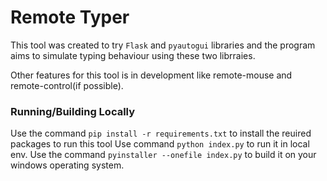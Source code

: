 # Remote Typer
This tool was created to try `Flask` and `pyautogui` libraries and the program aims to simulate typing behaviour using these two librraies.

Other features for this tool is in development like remote-mouse and remote-control(if possible).

### Running/Building Locally
Use the command `pip install -r requirements.txt` to install the reuired packages to run this tool
Use command `python index.py` to run it in local env.
Use the command `pyinstaller --onefile index.py` to build it on your windows operating system.
